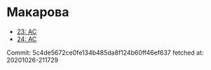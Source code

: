 # Макарова
- [23: AC](23.md)
- [24: AC](24.md)

Commit: 5c4de5672ce0fe134b485da8f124b60ff46ef637
 fetched at: 20201026-211729
